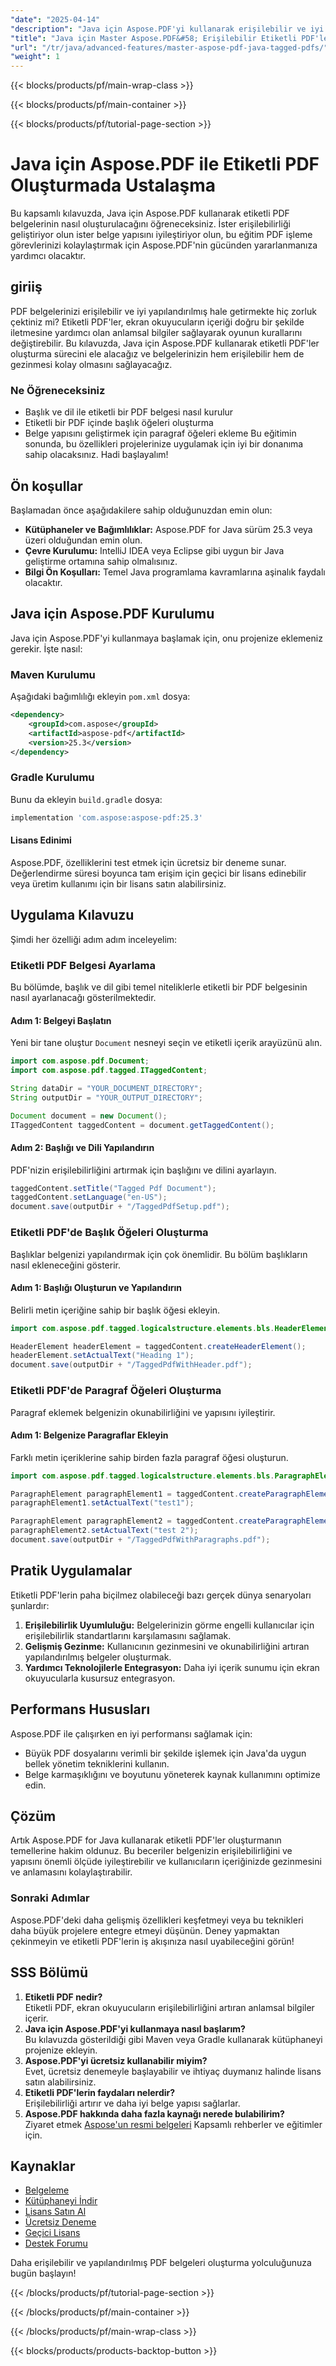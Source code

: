 ```yaml
---
"date": "2025-04-14"
"description": "Java için Aspose.PDF'yi kullanarak erişilebilir ve iyi yapılandırılmış etiketli PDF belgeleri oluşturmayı öğrenin, erişilebilirliği ve gezinmeyi geliştirin."
"title": "Java için Master Aspose.PDF&#58; Erişilebilir Etiketli PDF'ler Oluşturma"
"url": "/tr/java/advanced-features/master-aspose-pdf-java-tagged-pdfs/"
"weight": 1
---
```


{{< blocks/products/pf/main-wrap-class >}}

{{< blocks/products/pf/main-container >}}

{{< blocks/products/pf/tutorial-page-section >}}
# Java için Aspose.PDF ile Etiketli PDF Oluşturmada Ustalaşma

Bu kapsamlı kılavuzda, Java için Aspose.PDF kullanarak etiketli PDF belgelerinin nasıl oluşturulacağını öğreneceksiniz. İster erişilebilirliği geliştiriyor olun ister belge yapısını iyileştiriyor olun, bu eğitim PDF işleme görevlerinizi kolaylaştırmak için Aspose.PDF'nin gücünden yararlanmanıza yardımcı olacaktır.

## giriiş

PDF belgelerinizi erişilebilir ve iyi yapılandırılmış hale getirmekte hiç zorluk çektiniz mi? Etiketli PDF'ler, ekran okuyucuların içeriği doğru bir şekilde iletmesine yardımcı olan anlamsal bilgiler sağlayarak oyunun kurallarını değiştirebilir. Bu kılavuzda, Java için Aspose.PDF kullanarak etiketli PDF'ler oluşturma sürecini ele alacağız ve belgelerinizin hem erişilebilir hem de gezinmesi kolay olmasını sağlayacağız.

### Ne Öğreneceksiniz
- Başlık ve dil ile etiketli bir PDF belgesi nasıl kurulur
- Etiketli bir PDF içinde başlık öğeleri oluşturma
- Belge yapısını geliştirmek için paragraf öğeleri ekleme
Bu eğitimin sonunda, bu özellikleri projelerinize uygulamak için iyi bir donanıma sahip olacaksınız. Hadi başlayalım!

## Ön koşullar
Başlamadan önce aşağıdakilere sahip olduğunuzdan emin olun:
- **Kütüphaneler ve Bağımlılıklar:** Aspose.PDF for Java sürüm 25.3 veya üzeri olduğundan emin olun.
- **Çevre Kurulumu:** IntelliJ IDEA veya Eclipse gibi uygun bir Java geliştirme ortamına sahip olmalısınız.
- **Bilgi Ön Koşulları:** Temel Java programlama kavramlarına aşinalık faydalı olacaktır.

## Java için Aspose.PDF Kurulumu
Java için Aspose.PDF'yi kullanmaya başlamak için, onu projenize eklemeniz gerekir. İşte nasıl:

### Maven Kurulumu
Aşağıdaki bağımlılığı ekleyin `pom.xml` dosya:

```xml
<dependency>
    <groupId>com.aspose</groupId>
    <artifactId>aspose-pdf</artifactId>
    <version>25.3</version>
</dependency>
```

### Gradle Kurulumu
Bunu da ekleyin `build.gradle` dosya:

```gradle
implementation 'com.aspose:aspose-pdf:25.3'
```

#### Lisans Edinimi
Aspose.PDF, özelliklerini test etmek için ücretsiz bir deneme sunar. Değerlendirme süresi boyunca tam erişim için geçici bir lisans edinebilir veya üretim kullanımı için bir lisans satın alabilirsiniz.

## Uygulama Kılavuzu
Şimdi her özelliği adım adım inceleyelim:

### Etiketli PDF Belgesi Ayarlama
Bu bölümde, başlık ve dil gibi temel niteliklerle etiketli bir PDF belgesinin nasıl ayarlanacağı gösterilmektedir.

#### Adım 1: Belgeyi Başlatın
Yeni bir tane oluştur `Document` nesneyi seçin ve etiketli içerik arayüzünü alın.

```java
import com.aspose.pdf.Document;
import com.aspose.pdf.tagged.ITaggedContent;

String dataDir = "YOUR_DOCUMENT_DIRECTORY";
String outputDir = "YOUR_OUTPUT_DIRECTORY";

Document document = new Document();
ITaggedContent taggedContent = document.getTaggedContent();
```

#### Adım 2: Başlığı ve Dili Yapılandırın
PDF'nizin erişilebilirliğini artırmak için başlığını ve dilini ayarlayın.

```java
taggedContent.setTitle("Tagged Pdf Document");
taggedContent.setLanguage("en-US");
document.save(outputDir + "/TaggedPdfSetup.pdf");
```

### Etiketli PDF'de Başlık Öğeleri Oluşturma
Başlıklar belgenizi yapılandırmak için çok önemlidir. Bu bölüm başlıkların nasıl ekleneceğini gösterir.

#### Adım 1: Başlığı Oluşturun ve Yapılandırın
Belirli metin içeriğine sahip bir başlık öğesi ekleyin.

```java
import com.aspose.pdf.tagged.logicalstructure.elements.bls.HeaderElement;

HeaderElement headerElement = taggedContent.createHeaderElement();
headerElement.setActualText("Heading 1");
document.save(outputDir + "/TaggedPdfWithHeader.pdf");
```

### Etiketli PDF'de Paragraf Öğeleri Oluşturma
Paragraf eklemek belgenizin okunabilirliğini ve yapısını iyileştirir.

#### Adım 1: Belgenize Paragraflar Ekleyin
Farklı metin içeriklerine sahip birden fazla paragraf öğesi oluşturun.

```java
import com.aspose.pdf.tagged.logicalstructure.elements.bls.ParagraphElement;

ParagraphElement paragraphElement1 = taggedContent.createParagraphElement();
paragraphElement1.setActualText("test1");

ParagraphElement paragraphElement2 = taggedContent.createParagraphElement();
paragraphElement2.setActualText("test 2");
document.save(outputDir + "/TaggedPdfWithParagraphs.pdf");
```

## Pratik Uygulamalar
Etiketli PDF'lerin paha biçilmez olabileceği bazı gerçek dünya senaryoları şunlardır:
1. **Erişilebilirlik Uyumluluğu:** Belgelerinizin görme engelli kullanıcılar için erişilebilirlik standartlarını karşılamasını sağlamak.
2. **Gelişmiş Gezinme:** Kullanıcının gezinmesini ve okunabilirliğini artıran yapılandırılmış belgeler oluşturmak.
3. **Yardımcı Teknolojilerle Entegrasyon:** Daha iyi içerik sunumu için ekran okuyucularla kusursuz entegrasyon.

## Performans Hususları
Aspose.PDF ile çalışırken en iyi performansı sağlamak için:
- Büyük PDF dosyalarını verimli bir şekilde işlemek için Java'da uygun bellek yönetim tekniklerini kullanın.
- Belge karmaşıklığını ve boyutunu yöneterek kaynak kullanımını optimize edin.

## Çözüm
Artık Aspose.PDF for Java kullanarak etiketli PDF'ler oluşturmanın temellerine hakim oldunuz. Bu beceriler belgenizin erişilebilirliğini ve yapısını önemli ölçüde iyileştirebilir ve kullanıcıların içeriğinizde gezinmesini ve anlamasını kolaylaştırabilir.

### Sonraki Adımlar
Aspose.PDF'deki daha gelişmiş özellikleri keşfetmeyi veya bu teknikleri daha büyük projelere entegre etmeyi düşünün. Deney yapmaktan çekinmeyin ve etiketli PDF'lerin iş akışınıza nasıl uyabileceğini görün!

## SSS Bölümü
1. **Etiketli PDF nedir?**  
   Etiketli PDF, ekran okuyucuların erişilebilirliğini artıran anlamsal bilgiler içerir.
2. **Java için Aspose.PDF'yi kullanmaya nasıl başlarım?**  
   Bu kılavuzda gösterildiği gibi Maven veya Gradle kullanarak kütüphaneyi projenize ekleyin.
3. **Aspose.PDF'yi ücretsiz kullanabilir miyim?**  
   Evet, ücretsiz denemeyle başlayabilir ve ihtiyaç duymanız halinde lisans satın alabilirsiniz.
4. **Etiketli PDF'lerin faydaları nelerdir?**  
   Erişilebilirliği artırır ve daha iyi belge yapısı sağlarlar.
5. **Aspose.PDF hakkında daha fazla kaynağı nerede bulabilirim?**  
   Ziyaret etmek [Aspose'un resmi belgeleri](https://reference.aspose.com/pdf/java/) Kapsamlı rehberler ve eğitimler için.

## Kaynaklar
- [Belgeleme](https://reference.aspose.com/pdf/java/)
- [Kütüphaneyi İndir](https://releases.aspose.com/pdf/java/)
- [Lisans Satın Al](https://purchase.aspose.com/buy)
- [Ücretsiz Deneme](https://releases.aspose.com/pdf/java/)
- [Geçici Lisans](https://purchase.aspose.com/temporary-license/)
- [Destek Forumu](https://forum.aspose.com/c/pdf/10)

Daha erişilebilir ve yapılandırılmış PDF belgeleri oluşturma yolculuğunuza bugün başlayın!

{{< /blocks/products/pf/tutorial-page-section >}}

{{< /blocks/products/pf/main-container >}}

{{< /blocks/products/pf/main-wrap-class >}}

{{< blocks/products/products-backtop-button >}}